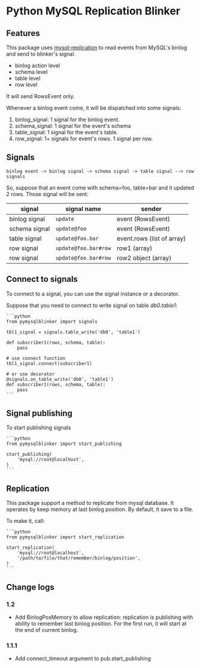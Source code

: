 Python MySQL Replication Blinker
================================

Features
--------

This package uses [mysql-replication](https://github.com/noplay/python-mysql-replication) 
to read events from MySQL's binlog and send to blinker's signal.

* binlog action level
* schema level
* table level
* row level

It will send RowsEvent only.

Whenever a binlog event come, it will be dispatched into some signals:

1. binlog_signal: 1 signal for the binlog event.
2. schema_signal: 1 signal for the event's schema
3. table_signal: 1 signal for the event's table.
4. row_signal: 1+ signals for event's rows. 1 signal per row.


Signals
-------

    binlog event -> binlog signal -> schema signal -> table signal --> row signals


So, suppose that an event come with schema=foo, table=bar and it updated 2 rows. Those signal will be sent:


|     signal    |     signal name      |           sender           |
| ------------- | -------------------- | -------------------------- |
| binlog signal | `update`             | event (RowsEvent)          |
| schema signal | `update@foo`         | event (RowsEvent)          |
| table signal  | `update@foo.bar`     | event.rows (list of array) |
| row signal    | `update@foo.bar#row` | row1  (array)              |
| row signal    | `update@foo.bar#row` | row2 object (array)        |


Connect to signals
------------------

To connect to a signal, you can use the signal instance or a decorator.

Suppose that you need to connect to write signal on table *db0.table1*:

    ```python
    from pymysqlblinker import signals

    tbl1_signal = signals.table_write('db0', 'table1')

    def subscriber1(rows, schema, table):
        pass

    # use connect function
    tbl1_signal.connect(subscriber1)

    # or use decorator
    @signals.on_table_write('db0', 'table1')
    def subscriber1(rows, schema, table):
        pass
    ```

Signal publishing
-----------------

To start publishing signals

    ```python
    from pymysqlblinker import start_publishing
    
    start_publishing(
        'mysql://root@localhost',
    )
    ```


Replication
-----------

This package support a method to replicate from mysql database. It operates by
keep memory at last binlog position. By default, it save to a file.

To make it, call:

    ```python
    from pymysqlblinker import start_replication
    
    start_replication(
        'mysql://root@localhost',
        '/path/to/file/that/remember/binlog/position',
    )
    ```

Change logs
-----------

### 1.2
* Add BinlogPosMemory to allow replication: replication is publishing with 
  ability to remember last binlog position. For the first run, it will start at
  the end of current binlog.

### 1.1.1
* Add connect_timeout argument to pub.start_publishing